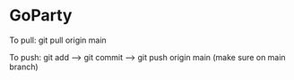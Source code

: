 # GoParty
To pull: git pull origin main

To push: 
git add --> git commit --> git push origin main (make sure on main branch)
